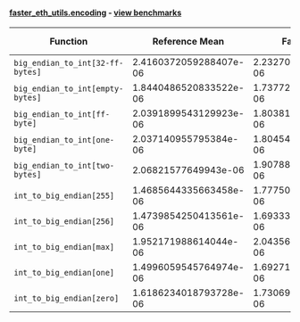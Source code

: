 #### [faster_eth_utils.encoding](https://github.com/BobTheBuidler/faster-eth-utils/blob/BobTheBuidler-patch-5/faster_eth_utils/encoding.py) - [view benchmarks](https://github.com/BobTheBuidler/faster-eth-utils/blob/BobTheBuidler-patch-5/benchmarks/test_encoding_benchmarks.py)

| Function | Reference Mean | Faster Mean | % Change | Speedup (%) | x Faster | Faster |
|----------|---------------|-------------|----------|-------------|----------|--------|
| `big_endian_to_int[32-ff-bytes]` | 2.4160372059288407e-06 | 2.2327046390377135e-06 | 7.59% | 8.21% | 1.08x | ✅ |
| `big_endian_to_int[empty-bytes]` | 1.8440486520833522e-06 | 1.7377284081679114e-06 | 5.77% | 6.12% | 1.06x | ✅ |
| `big_endian_to_int[ff-byte]` | 2.0391899543129923e-06 | 1.8038123097213664e-06 | 11.54% | 13.05% | 1.13x | ✅ |
| `big_endian_to_int[one-byte]` | 2.037140955795384e-06 | 1.8045472988744886e-06 | 11.42% | 12.89% | 1.13x | ✅ |
| `big_endian_to_int[two-bytes]` | 2.06821577649943e-06 | 1.9078844413315285e-06 | 7.75% | 8.40% | 1.08x | ✅ |
| `int_to_big_endian[255]` | 1.4685644335663458e-06 | 1.7775099535896462e-06 | -21.04% | -17.38% | 0.83x | ❌ |
| `int_to_big_endian[256]` | 1.4739854250413561e-06 | 1.6933338596663084e-06 | -14.88% | -12.95% | 0.87x | ❌ |
| `int_to_big_endian[max]` | 1.952171988614044e-06 | 2.043564650432676e-06 | -4.68% | -4.47% | 0.96x | ❌ |
| `int_to_big_endian[one]` | 1.4996059545764974e-06 | 1.692719138049044e-06 | -12.88% | -11.41% | 0.89x | ❌ |
| `int_to_big_endian[zero]` | 1.6186234018793728e-06 | 1.7306931567495657e-06 | -6.92% | -6.48% | 0.94x | ❌ |
